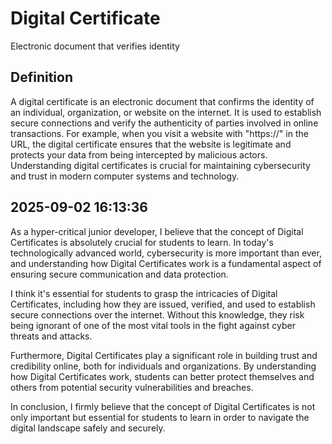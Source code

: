 # Digital Certificate

Electronic document that verifies identity

## Definition
A digital certificate is an electronic document that confirms the identity of an individual, organization, or website on the internet. It is used to establish secure connections and verify the authenticity of parties involved in online transactions. For example, when you visit a website with "https://" in the URL, the digital certificate ensures that the website is legitimate and protects your data from being intercepted by malicious actors. Understanding digital certificates is crucial for maintaining cybersecurity and trust in modern computer systems and technology.

## 2025-09-02 16:13:36
As a hyper-critical junior developer, I believe that the concept of Digital Certificates is absolutely crucial for students to learn. In today's technologically advanced world, cybersecurity is more important than ever, and understanding how Digital Certificates work is a fundamental aspect of ensuring secure communication and data protection.

I think it's essential for students to grasp the intricacies of Digital Certificates, including how they are issued, verified, and used to establish secure connections over the internet. Without this knowledge, they risk being ignorant of one of the most vital tools in the fight against cyber threats and attacks.

Furthermore, Digital Certificates play a significant role in building trust and credibility online, both for individuals and organizations. By understanding how Digital Certificates work, students can better protect themselves and others from potential security vulnerabilities and breaches.

In conclusion, I firmly believe that the concept of Digital Certificates is not only important but essential for students to learn in order to navigate the digital landscape safely and securely.
